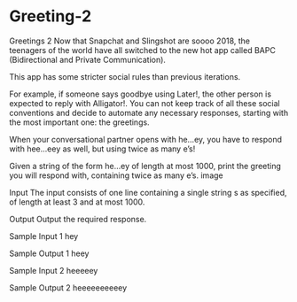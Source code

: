 # Greeting-2

Greetings 2
Now that Snapchat and Slingshot are soooo 2018, the teenagers of the world have all switched to the new hot app called BAPC (Bidirectional and Private Communication).

This app has some stricter social rules than previous iterations.

For example, if someone says goodbye using Later!, the other person is expected to reply with Alligator!. You can not keep track of all these social conventions and decide to automate any necessary responses, starting with the most important one: the greetings.

When your conversational partner opens with he…ey, you have to respond with hee…eey as well, but using twice as many e’s!

Given a string of the form he…ey of length at most 1000, print the greeting you will respond with, containing twice as many e’s. image

Input
The input consists of one line containing a single string s as specified, of length at least 3 and at most 1000.

Output
Output the required response.

Sample Input 1
hey

Sample Output 1
heey

Sample Input 2
heeeeey

Sample Output 2
heeeeeeeeeey
